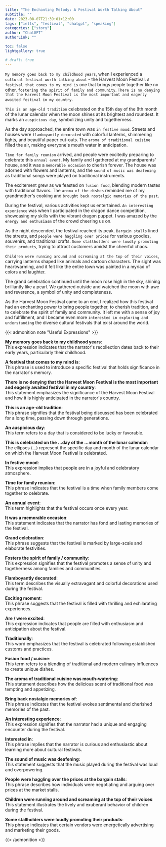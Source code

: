 ```yaml
---
title: "The Enchanting Melody: A Festival Worth Talking About"
subtitle: ""
date: 2023-08-07T21:39:01+12:00
tags: ["ielts", "festival", "chatgpt", "speaking"]
categories: ["story"]
author: "ChatGPT"
authorLink: ""

toc: false
lightgallery: true

# draft: true
---
```


`My memory goes back to my childhood years`, when I experienced a `cultural festival worth talking about` - the Harvest Moon Festival. `A festival that comes to my mind is` one that brings people together like no other, `fostering the spirit of family and community`. `There is no denying that the Harvest Moon Festival is the most important and eagerly awaited festival in my country`.

`This is an age-old tradition` celebrated on the 15th day of the 8th month of the lunar calendar when the moon shines at its brightest and roundest. It marks an `auspicious day`, symbolizing unity and togetherness.

As the day approached, the entire town was `in festive mood`. Streets and houses were `flamboyantly decorated` with colorful lanterns, shimmering lights, and beautiful paper cut-outs. The `aroma of traditional cuisine` filled the air, making everyone's mouth water in anticipation.

`Time for family reunion` arrived, and people were excitedly preparing to celebrate this `annual event`. My family and I gathered at my grandparents' house, and it was a `memorable occasion` to cherish forever. The house was adorned with flowers and lanterns, and the `sound of music was deafening` as traditional songs were played on traditional instruments.

The excitement grew as we feasted on `fusion food`, blending modern tastes with traditional flavors. The `aroma of the dishes` reminded me of my grandmother's cooking and `brought back nostalgic memories of the past`.

During the festival, various activities kept us entertained. `An interesting experience` was when I participated in the dragon dance competition, showcasing my skills with the vibrant dragon puppet. I was amazed by the `energy and enthusiasm` of the crowd cheering us on.

As the night descended, the festival reached its peak. `Bargain stalls` lined the streets, and `people were haggling over prices` for various goodies, souvenirs, and traditional crafts. `Some stallholders were loudly promoting their products`, trying to attract customers amidst the cheerful chaos.

`Children were running around and screaming at the top of their voices`, carrying lanterns shaped like animals and cartoon characters. The sight was heartwarming, and it felt like the entire town was painted in a myriad of colors and laughter.

The grand celebration continued until the moon rose high in the sky, shining brilliantly like a pearl. We gathered outside and watched the moon with awe and reverence, a symbol of unity and completeness.

As the Harvest Moon Festival came to an end, I realized how this festival had an enchanting power to bring people together, to cherish tradition, and to celebrate the spirit of family and community. It left me with a sense of joy and fulfillment, and I became even more `interested in exploring and understanding` the diverse cultural festivals that exist around the world.

{{< admonition note "Useful Expressions" >}}

**My memory goes back to my childhood years**:   
This expression indicates that the narrator's recollection dates back to their early years, particularly their childhood.

**A festival that comes to my mind is**:  
This phrase is used to introduce a specific festival that holds significance in the narrator's memory.

**There is no denying that the Harvest Moon Festival is the most important and eagerly awaited festival in my country**:  
This statement emphasizes the significance of the Harvest Moon Festival and how it is highly anticipated in the narrator's country.

**This is an age-old tradition**:  
This phrase signifies that the festival being discussed has been celebrated for a long time, passing down through generations.

**An auspicious day**:  
This term refers to a day that is considered to be lucky or favorable.

**This is celebrated on the ...day of the ...month of the lunar calendar**:  
The ellipses (...) represent the specific day and month of the lunar calendar on which the Harvest Moon Festival is celebrated.

**In festive mood**:  
This expression implies that people are in a joyful and celebratory atmosphere.

**Time for family reunion**:  
This phrase indicates that the festival is a time when family members come together to celebrate.

**An annual event**:  
This term highlights that the festival occurs once every year.

**It was a memorable occasion**:  
This statement indicates that the narrator has fond and lasting memories of the festival.

**Grand celebration**:  
This phrase suggests that the festival is marked by large-scale and elaborate festivities.

**Fosters the spirit of family / community**:  
This expression signifies that the festival promotes a sense of unity and togetherness among families and communities.

**Flamboyantly decorated**:  
This term describes the visually extravagant and colorful decorations used during the festival.

**Exciting moment**:   
This phrase suggests that the festival is filled with thrilling and exhilarating experiences.

**Are / were excited**:   
This expression indicates that people are filled with enthusiasm and anticipation about the festival.

**Traditionally**:  
This word emphasizes that the festival is celebrated following established customs and practices.

**Fusion food / cuisine**:  
This term refers to a blending of traditional and modern culinary influences to create unique dishes.

**The aroma of traditional cuisine was mouth-watering**:  
This statement describes how the delicious scent of traditional food was tempting and appetizing.

**Bring back nostalgic memories of**:   
This phrase indicates that the festival evokes sentimental and cherished memories of the past.

**An interesting experience**:  
This expression signifies that the narrator had a unique and engaging encounter during the festival.

**Interested in**:  
This phrase implies that the narrator is curious and enthusiastic about learning more about cultural festivals.

**The sound of music was deafening**:   
This statement suggests that the music played during the festival was loud and overpowering.

**People were haggling over the prices at the bargain stalls**:   
This phrase describes how individuals were negotiating and arguing over prices at the market stalls.

**Children were running around and screaming at the top of their voices**:   
This statement illustrates the lively and exuberant behavior of children during the festival.

**Some stallholders were loudly promoting their products**:   
This phrase indicates that certain vendors were energetically advertising and marketing their goods.

{{< /admonition >}}